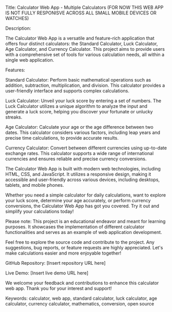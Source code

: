 Title: Calculator Web App - Multiple Calculators
(FOR NOW THIS WEB APP IS NOT FULLY RESPONISVE ACROSS ALL SMALL MOBILE DEVICES OR WATCHES)

Description:

The Calculator Web App is a versatile and feature-rich application that offers four distinct calculators: the Standard Calculator, Luck Calculator, Age Calculator, and Currency Calculator. This project aims to provide users with a comprehensive set of tools for various calculation needs, all within a single web application.

Features:

Standard Calculator: Perform basic mathematical operations such as addition, subtraction, multiplication, and division. This calculator provides a user-friendly interface and supports complex calculations.

Luck Calculator: Unveil your luck score by entering a set of numbers. The Luck Calculator utilizes a unique algorithm to analyze the input and generate a luck score, helping you discover your fortunate or unlucky streaks.

Age Calculator: Calculate your age or the age difference between two dates. This calculator considers various factors, including leap years and precise time calculations, to provide accurate results.

Currency Calculator: Convert between different currencies using up-to-date exchange rates. This calculator supports a wide range of international currencies and ensures reliable and precise currency conversions.

The Calculator Web App is built with modern web technologies, including HTML, CSS, and JavaScript. It utilizes a responsive design, making it accessible and user-friendly across various devices, including desktops, tablets, and mobile phones.

Whether you need a simple calculator for daily calculations, want to explore your luck score, determine your age accurately, or perform currency conversions, the Calculator Web App has got you covered. Try it out and simplify your calculations today!

Please note: This project is an educational endeavor and meant for learning purposes. It showcases the implementation of different calculator functionalities and serves as an example of web application development.

Feel free to explore the source code and contribute to the project. Any suggestions, bug reports, or feature requests are highly appreciated. Let's make calculations easier and more enjoyable together!

GitHub Repository: [Insert repository URL here]

Live Demo: [Insert live demo URL here]

We welcome your feedback and contributions to enhance this calculator web app. Thank you for your interest and support!

Keywords: calculator, web app, standard calculator, luck calculator, age calculator, currency calculator, mathematics, conversion, open source
